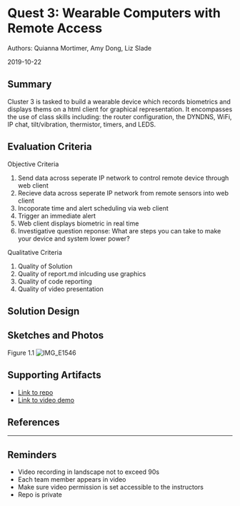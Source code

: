 # Quest 3: Wearable Computers with Remote Access
Authors: Quianna Mortimer, Amy Dong, Liz Slade

2019-10-22

## Summary
Cluster 3 is tasked to build a wearable device which records biometrics and displays thems on a html client for graphical representation. It encompasses the use of class skills including: the router configuration, the DYNDNS, WiFi, IP chat, tilt/vibration, thermistor, timers, and LEDS. 


## Evaluation Criteria
Objective Criteria
1. Send data across seperate IP network to control remote device through web client
2. Recieve data across seperate IP network from remote sensors into web client
3. Incoporate time and alert scheduling via web client
4. Trigger an immediate alert
5. Web client displays biometric in real time
6. Investigative question reponse: What are steps you can take to make your device and system lower power? 

Qualitative Criteria 
1. Quality of Solution
2. Quality of report.md inlcuding use graphics
3. Quality of code reporting
4. Quality of video presentation

## Solution Design



## Sketches and Photos
Figure 1.1
![IMG_E1546](https://user-images.githubusercontent.com/24261732/67358530-ba098e80-f52e-11e9-9bd0-a8e4fe50c8c9.JPG)



## Supporting Artifacts
- [Link to repo]()
- [Link to video demo]()


## References

-----

## Reminders

- Video recording in landscape not to exceed 90s
- Each team member appears in video
- Make sure video permission is set accessible to the instructors
- Repo is private
